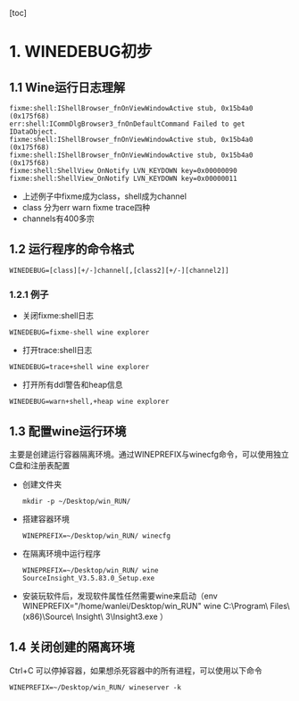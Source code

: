 [toc]

# 1. WINEDEBUG初步

## 1.1 Wine运行日志理解

```
fixme:shell:IShellBrowser_fnOnViewWindowActive stub, 0x15b4a0 (0x175f68)
err:shell:ICommDlgBrowser3_fnOnDefaultCommand Failed to get IDataObject.
fixme:shell:IShellBrowser_fnOnViewWindowActive stub, 0x15b4a0 (0x175f68)
fixme:shell:IShellBrowser_fnOnViewWindowActive stub, 0x15b4a0 (0x175f68)
fixme:shell:ShellView_OnNotify LVN_KEYDOWN key=0x00000090
fixme:shell:ShellView_OnNotify LVN_KEYDOWN key=0x00000011
```

* 上述例子中fixme成为class，shell成为channel
* class 分为err warn fixme trace四种
* channels有400多宗

## 1.2 运行程序的命令格式
```
WINEDEBUG=[class][+/-]channel[,[class2][+/-][channel2]]
```

### 1.2.1 例子
* 关闭fixme:shell日志
```
WINEDEBUG=fixme-shell wine explorer
```
* 打开trace:shell日志
```
WINEDEBUG=trace+shell wine explorer
```
* 打开所有ddl警告和heap信息
```
WINEDEBUG=warn+shell,+heap wine explorer
```


## 1.3 配置wine运行环境
主要是创建运行容器隔离环境。通过WINEPREFIX与winecfg命令，可以使用独立C盘和注册表配置
* 创建文件夹
    ```
    mkdir -p ~/Desktop/win_RUN/
    ```
* 搭建容器环境
    ```
    WINEPREFIX=~/Desktop/win_RUN/ winecfg
    ```
* 在隔离环境中运行程序
    ```
    WINEPREFIX=~/Desktop/win_RUN/ wine SourceInsight_V3.5.83.0_Setup.exe 
    ```
* 安装玩软件后，发现软件属性任然需要wine来启动（env WINEPREFIX="/home/wanlei/Desktop/win_RUN" wine C:\\Program\ Files\ \(x86\)\\Source\ Insight\ 3\\Insight3.exe ）

## 1.4 关闭创建的隔离环境
Ctrl+C 可以停掉容器，如果想杀死容器中的所有进程，可以使用以下命令
```
WINEPREFIX=~/Desktop/win_RUN/ wineserver -k
```
